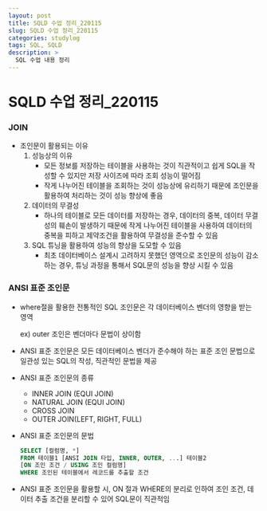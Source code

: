 ```yaml
---
layout: post
title: SQLD 수업 정리_220115
slug: SQLD 수업 정리_220115
categories: studylog
tags: SQL, SQLD
description: >
  SQL 수업 내용 정리
---
```

# SQLD 수업 정리_220115

### JOIN

- 조인문이 활용되는 이유
    1. 성능상의 이유
        - 모든 정보를 저장하는 테이블을 사용하는 것이 직관적이고 쉽게 SQL을 작성할 수 있지만 저장 사이즈에 따라 조회 성능이 떨어짐
        - 작게 나누어진 테이블을 조회하는 것이 성능상에 유리하기 때문에 조인문을 활용하여 처리하는 것이 성능 향상에 좋음
    2. 데이터의 무결성
        - 하나의 테이블로 모든 데이터를 저장하는 경우, 데이터의 중복, 데이터 무결성의 훼손이 발생하기 때문에 작게 나누어진 테이블을 사용하여 데이터의 중복을 피하고 제약조건을 활용하여 무결성을 준수할 수 있음
    3. SQL 튜닝을 활용하여 성능의 향상을 도모할 수 있음
        - 최초 데이터베이스 설계시 고려하지 못했던 영역으로 조인문의 성능이 감소하는 경우, 튜닝 과정을 통해서 SQL문의 성능을 향상 시킬 수 있음

### ANSI 표준 조인문

- where절을 활용한 전통적인 SQL 조인문은 각 데이터베이스 벤더의 영향을 받는 영역
    
    ex) outer 조인은 벤더마다 문법이 상이함
    
- ANSI 표준 조인문은 모든 데이터베이스 벤더가 준수해야 하는 표준 조인 문법으로 일관성 있는 SQL의 작성, 직관적인 문법을 제공

- ANSI 표준 조인문의 종류
    - INNER JOIN (EQUI JOIN)
    - NATURAL JOIN (EQUI JOIN)
    - CROSS JOIN
    - OUTER JOIN(LEFT, RIGHT, FULL)

- ANSI 표준 조인문의 문법
    
    ```sql
    SELECT [컬럼명, *] 
    FROM 테이블1 [ANSI JOIN 타입, INNER, OUTER, ...] 테이블2
    [ON 조인 조건 / USING 조인 컬럼명]
    WHERE 조인된 테이블에서 레코드를 추출할 조건
    ```
    

- ANSI 표준 조인문을 활용할 시, ON 절과 WHERE의 분리로 인하여 조인 조건, 데이터 추출 조건을 분리할 수 있어 SQL문이 직관적임

